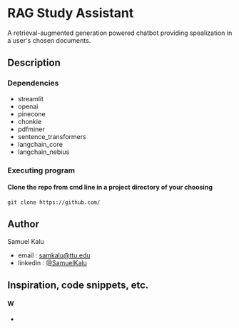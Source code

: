 # RAG Study Assistant

  A retrieval-augmented generation powered chatbot providing spealization in a user's chosen documents.

## Description

### Dependencies

* streamlit
* openai 
* pinecone 
* chonkie
* pdfminer
* sentence_transformers
* langchain_core
* langchain_nebius

### Executing program

#### Clone the repo from cmd line in a project directory of your choosing
```
git clone https://github.com/
```

## Author


Samuel Kalu
  
* email : [samkalu@ttu.edu](mailto:samkalu@ttu.edu)
* linkedin : [@SamuelKalu](https://www.linkedin.com/in/samuel-kalu-74a359342/)


## Inspiration, code snippets, etc.
#### W
* [](https://www.waveshare.com/wiki/General_Driver_for_Robots)
